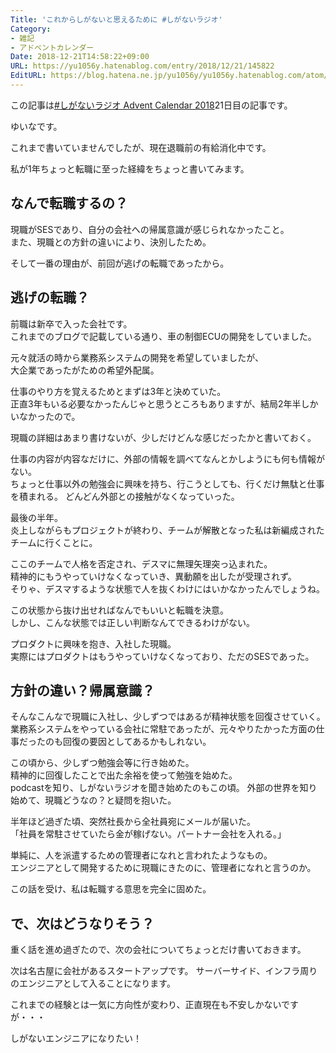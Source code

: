 ```yaml
---
Title: 'これからしがないと思えるために #しがないラジオ'
Category:
- 雑記
- アドベントカレンダー
Date: 2018-12-21T14:58:22+09:00
URL: https://yu1056y.hatenablog.com/entry/2018/12/21/145822
EditURL: https://blog.hatena.ne.jp/yu1056y/yu1056y.hatenablog.com/atom/entry/10257846132687991688
---
```


この記事は[#しがないラジオ Advent Calendar 2018](https://adventar.org/calendars/2927)21日目の記事です。

ゆいなです。

これまで書いていませんでしたが、現在退職前の有給消化中です。

私が1年ちょっと転職に至った経緯をちょっと書いてみます。

## なんで転職するの？

現職がSESであり、自分の会社への帰属意識が感じられなかったこと。  
また、現職との方針の違いにより、決別したため。

そして一番の理由が、前回が逃げの転職であったから。

## 逃げの転職？

前職は新卒で入った会社です。  
これまでのブログで記載している通り、車の制御ECUの開発をしていました。

元々就活の時から業務系システムの開発を希望していましたが、  
大企業であったがための希望外配属。

仕事のやり方を覚えるためとまずは3年と決めていた。  
正直3年もいる必要なかったんじゃと思うところもありますが、結局2年半しかいなかったので。

現職の詳細はあまり書けないが、少しだけどんな感じだったかと書いておく。

仕事の内容が内容なだけに、外部の情報を調べてなんとかしようにも何も情報がない。  
ちょっと仕事以外の勉強会に興味を持ち、行こうとしても、行くだけ無駄と仕事を積まれる。
どんどん外部との接触がなくなっていった。

最後の半年。  
炎上しながらもプロジェクトが終わり、チームが解散となった私は新編成されたチームに行くことに。

ここのチームで人格を否定され、デスマに無理矢理突っ込まれた。  
精神的にもうやっていけなくなっていき、異動願を出したが受理されず。  
そりゃ、デスマするような状態で人を抜くわけにはいかなかったんでしょうね。

この状態から抜け出せればなんでもいいと転職を決意。  
しかし、こんな状態では正しい判断なんてできるわけがない。

プロダクトに興味を抱き、入社した現職。  
実際にはプロダクトはもうやっていけなくなっており、ただのSESであった。

## 方針の違い？帰属意識？

そんなこんなで現職に入社し、少しずつではあるが精神状態を回復させていく。  
業務系システムをやっている会社に常駐であったが、元々やりたかった方面の仕事だったのも回復の要因としてあるかもしれない。

この頃から、少しずつ勉強会等に行き始めた。  
精神的に回復したことで出た余裕を使って勉強を始めた。  
podcastを知り、しがないラジオを聞き始めたのもこの頃。
外部の世界を知り始めて、現職どうなの？と疑問を抱いた。

半年ほど過ぎた頃、突然社長から全社員宛にメールが届いた。  
「社員を常駐させていたら金が稼げない。パートナー会社を入れる。」

単純に、人を派遣するための管理者になれと言われたようなもの。  
エンジニアとして開発するために現職にきたのに、管理者になれと言うのか。

この話を受け、私は転職する意思を完全に固めた。

## で、次はどうなりそう？

重く話を進め過ぎたので、次の会社についてちょっとだけ書いておきます。

次は名古屋に会社があるスタートアップです。
サーバーサイド、インフラ周りのエンジニアとして入ることになります。

これまでの経験とは一気に方向性が変わり、正直現在も不安しかないですが・・・

しがないエンジニアになりたい！
